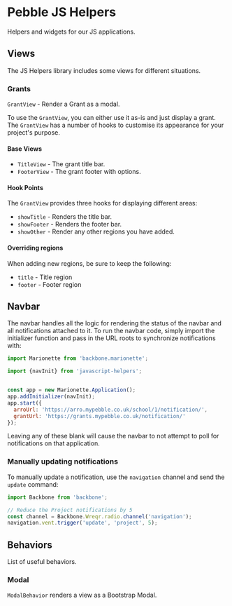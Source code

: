 # Pebble JS Helpers

Helpers and widgets for our JS applications.

## Views

The JS Helpers library includes some views for different situations.

### Grants

`GrantView` - Render a Grant as a modal.

To use the `GrantView`, you can either use it as-is and just display a grant.
The `GrantView` has a number of hooks to customise its appearance for your
project's purpose.

#### Base Views

  * `TitleView` - The grant title bar.
  * `FooterView` - The grant footer with options.

#### Hook Points

The `GrantView` provides three hooks for displaying different areas:

  * `showTitle` - Renders the title bar.
  * `showFooter` - Renders the footer bar.
  * `showOther` - Render any other regions you have added.

#### Overriding regions

When adding new regions, be sure to keep the following:

  * `title` - Title region
  * `footer` - Footer region

## Navbar

The navbar handles all the logic for rendering the status of the navbar and all
notifications attached to it. To run the navbar code, simply import the
initializer function and pass in the URL roots to synchronize notifications
with:

```javascript
import Marionette from 'backbone.marionette';

import {navInit} from 'javascript-helpers';


const app = new Marionette.Application();
app.addInitializer(navInit);
app.start({
  arroUrl: 'https://arro.mypebble.co.uk/school/1/notification/',
  grantUrl: 'https://grants.mypebble.co.uk/notification/'
});
```

Leaving any of these blank will cause the navbar to not attempt to poll for
notifications on that application.

### Manually updating notifications

To manually update a notification, use the `navigation` channel and send the
`update` command:

```javascript
import Backbone from 'backbone';

// Reduce the Project notifications by 5
const channel = Backbone.Wreqr.radio.channel('navigation');
navigation.vent.trigger('update', 'project', 5);
```

## Behaviors

List of useful behaviors.

### Modal

`ModalBehavior` renders a view as a Bootstrap Modal.
